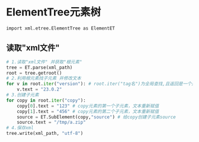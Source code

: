 # ElementTree元素树
    import xml.etree.ElementTree as ElementET

## 读取"xml文件"
```python
# 1.读取"xml文件" 并获取"根元素"
tree = ET.parse(xml_path)
root = tree.getroot()
# 2.利用根元素找子元素 并修改文本
for v in root.iter("version"): # root.iter("tag名")为全局查找,且返回是一个迭代器需用for
    v.text = "23.0.2"
# 3.创建子元素
for copy in root.iter("copy"):
    copy[0].text = "123" # copy元素的第一个子元素，文本重新赋值
    copy[1].text = "456" # copy元素的第二个子元素，文本重新赋值
    source = ET.SubElement(copy,"source") # 给copy创建子元素source
    source.text = "/tmp/a.zip"
# 4.保存xml
tree.write(xml_path, "utf-8")
```
